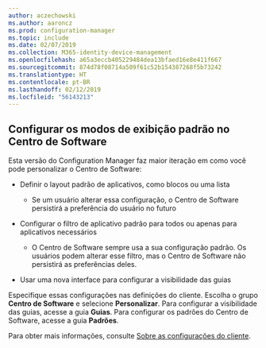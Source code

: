 ```yaml
---
author: aczechowski
ms.author: aaroncz
ms.prod: configuration-manager
ms.topic: include
ms.date: 02/07/2019
ms.collection: M365-identity-device-management
ms.openlocfilehash: a65a3eccb405229484dea13bfaed16e8e411f667
ms.sourcegitcommit: 874d78f08714a509f61c52b154387268f5b73242
ms.translationtype: HT
ms.contentlocale: pt-BR
ms.lasthandoff: 02/12/2019
ms.locfileid: "56143213"
---
```

## <a name="bkmk_swctr"></a> Configurar os modos de exibição padrão no Centro de Software
<!--3612112-->

Esta versão do Configuration Manager faz maior iteração em como você pode personalizar o Centro de Software:
 
- Definir o layout padrão de aplicativos, como blocos ou uma lista  

    - Se um usuário alterar essa configuração, o Centro de Software persistirá a preferência do usuário no futuro  

- Configurar o filtro de aplicativo padrão para todos ou apenas para aplicativos necessários  

    - O Centro de Software sempre usa a sua configuração padrão. Os usuários podem alterar esse filtro, mas o Centro de Software não persistirá as preferências deles.  

- Usar uma nova interface para configurar a visibilidade das guias  

Especifique essas configurações nas definições do cliente. Escolha o grupo **Centro de Software** e selecione **Personalizar**. Para configurar a visibilidade das guias, acesse a guia **Guias**. Para configurar os padrões do Centro de Software, acesse a guia **Padrões**. 

Para obter mais informações, consulte [Sobre as configurações do cliente](/sccm/core/clients/deploy/about-client-settings#software-center).

